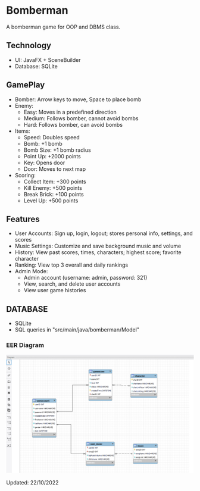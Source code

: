 # Bomberman 
A bomberman game for OOP and DBMS class.

## Technology 
- UI: JavaFX + SceneBuilder
- Database: SQLite

## GamePlay
- Bomber: Arrow keys to move, Space to place bomb
- Enemy:
    - Easy: Moves in a predefined direction
    - Medium: Follows bomber, cannot avoid bombs
    - Hard: Follows bomber, can avoid bombs
- Items:
    - Speed: Doubles speed
    - Bomb: +1 bomb
    - Bomb Size: +1 bomb radius
    - Point Up: +2000 points
    - Key: Opens door
    - Door: Moves to next map
- Scoring:
    - Collect Item: +300 points
    - Kill Enemy: +500 points
    - Break Brick: +100 points
    - Level Up: +500 points

## Features
- User Accounts: Sign up, login, logout; stores personal info, settings, and scores
- Music Settings: Customize and save background music and volume
- History: View past scores, times, characters; highest score; favorite character
- Ranking: View top 3 overall and daily rankings
- Admin Mode:
    - Admin account (username: admin, password: 321)
    - View, search, and delete user accounts
    - View user game histories

## DATABASE
- SQLite
- SQL queries in "src/main/java/bomberman/Model"

### EER Diagram
  <img src="EER_Diagram.png">

Updated: 22/10/2022

